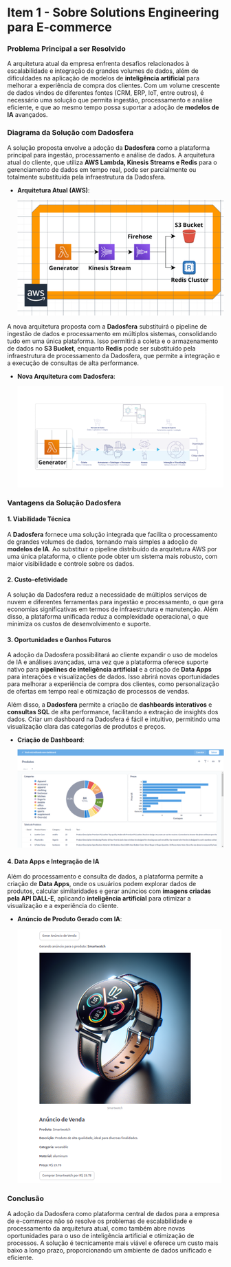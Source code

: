 # Item 1 - Sobre Solutions Engineering para E-commerce

### Problema Principal a ser Resolvido
A arquitetura atual da empresa enfrenta desafios relacionados à escalabilidade e integração de grandes volumes de dados, além de dificuldades na aplicação de modelos de **inteligência artificial** para melhorar a experiência de compra dos clientes. Com um volume crescente de dados vindos de diferentes fontes (CRM, ERP, IoT, entre outros), é necessário uma solução que permita ingestão, processamento e análise eficiente, e que ao mesmo tempo possa suportar a adoção de **modelos de IA** avançados.

### Diagrama da Solução com Dadosfera
A solução proposta envolve a adoção da **Dadosfera** como a plataforma principal para ingestão, processamento e análise de dados. A arquitetura atual do cliente, que utiliza **AWS Lambda, Kinesis Streams e Redis** para o gerenciamento de dados em tempo real, pode ser parcialmente ou totalmente substituída pela infraestrutura da Dadosfera.

- **Arquitetura Atual (AWS)**:

  ![Arquitetura AWS](assets/item01-00-arquitetura-aws.png)

A nova arquitetura proposta com a **Dadosfera** substituirá o pipeline de ingestão de dados e processamento em múltiplos sistemas, consolidando tudo em uma única plataforma. Isso permitirá a coleta e o armazenamento de dados no **S3 Bucket**, enquanto **Redis** pode ser substituído pela infraestrutura de processamento da Dadosfera, que permite a integração e a execução de consultas de alta performance.

- **Nova Arquitetura com Dadosfera**:

  ![Nova Arquitetura com Dadosfera](assets/item01-01-arquitetura-nova-solucao-dadosfera.png)

### Vantagens da Solução Dadosfera

#### 1. **Viabilidade Técnica**
A **Dadosfera** fornece uma solução integrada que facilita o processamento de grandes volumes de dados, tornando mais simples a adoção de **modelos de IA**. Ao substituir o pipeline distribuído da arquitetura AWS por uma única plataforma, o cliente pode obter um sistema mais robusto, com maior visibilidade e controle sobre os dados.

#### 2. **Custo-efetividade**
A solução da Dadosfera reduz a necessidade de múltiplos serviços de nuvem e diferentes ferramentas para ingestão e processamento, o que gera economias significativas em termos de infraestrutura e manutenção. Além disso, a plataforma unificada reduz a complexidade operacional, o que minimiza os custos de desenvolvimento e suporte.

#### 3. **Oportunidades e Ganhos Futuros**
A adoção da Dadosfera possibilitará ao cliente expandir o uso de modelos de IA e análises avançadas, uma vez que a plataforma oferece suporte nativo para **pipelines de inteligência artificial** e a criação de **Data Apps** para interações e visualizações de dados. Isso abrirá novas oportunidades para melhorar a experiência de compra dos clientes, como personalização de ofertas em tempo real e otimização de processos de vendas.

Além disso, a **Dadosfera** permite a criação de **dashboards interativos** e **consultas SQL** de alta performance, facilitando a extração de insights dos dados. Criar um dashboard na Dadosfera é fácil e intuitivo, permitindo uma visualização clara das categorias de produtos e preços. 

- **Criação de Dashboard**:

  ![Dashboard com categorias e preços](assets/item04-11-dashboard.png)

#### 4. **Data Apps e Integração de IA**
Além do processamento e consulta de dados, a plataforma permite a criação de **Data Apps**, onde os usuários podem explorar dados de produtos, calcular similaridades e gerar anúncios com **imagens criadas pela API DALL-E**, aplicando **inteligência artificial** para otimizar a visualização e a experiência do cliente.

- **Anúncio de Produto Gerado com IA**:

  ![Anúncio de venda](assets/item05-06.png)

### Conclusão
A adoção da Dadosfera como plataforma central de dados para a empresa de e-commerce não só resolve os problemas de escalabilidade e processamento da arquitetura atual, como também abre novas oportunidades para o uso de inteligência artificial e otimização de processos. A solução é tecnicamente mais viável e oferece um custo mais baixo a longo prazo, proporcionando um ambiente de dados unificado e eficiente.